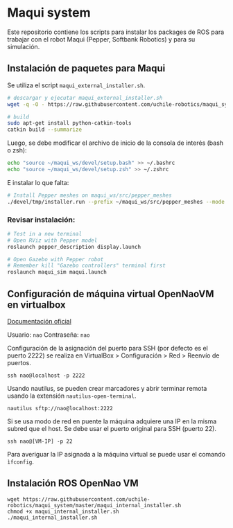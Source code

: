 # Maqui system

Este repositorio contiene los scripts para instalar los packages de ROS para trabajar con el robot Maqui (Pepper, Softbank Robotics) y para su simulación.


## Instalación de paquetes para Maqui

Se utiliza el script `maqui_external_installer.sh`. 

```bash
# descargar y ejecutar maqui_external_installer.sh
wget -q -O - https://raw.githubusercontent.com/uchile-robotics/maqui_system/master/maqui_external_installer.sh | bash

# build
sudo apt-get install python-catkin-tools
catkin build --summarize
```

Luego, se debe modificar el archivo de inicio de la consola de interés (bash o zsh):
```bash
echo "source ~/maqui_ws/devel/setup.bash" >> ~/.bashrc
echo "source ~/maqui_ws/devel/setup.zsh" >> ~/.zshrc
```

E instalar lo que falta:
```bash
# Install Pepper meshes on maqui_ws/src/pepper_meshes
./devel/tmp/installer.run --prefix ~/maqui_ws/src/pepper_meshes --mode unattended
```

### Revisar instalación:

```bash
# Test in a new terminal
# Open RViz with Pepper model
roslaunch pepper_description display.launch

# Open Gazebo with Pepper robot
# Remember kill "Gazebo controllers" terminal first
roslaunch maqui_sim maqui.launch
```

## Configuración de máquina virtual OpenNaoVM en virtualbox

[Documentación oficial](http://doc.aldebaran.com/1-14/dev/tools/vm-setup.html)

Usuario: `nao`
Contraseña: `nao`

Configuración de la asignación del puerto para SSH (por defecto es el puerto 2222) se realiza en VirtualBox > Configuración > Red > Reenvío de puertos.

```
ssh nao@localhost -p 2222
```
Usando nautilus, se pueden crear marcadores y abrir terminar remota usando la extensión `nautilus-open-terminal`.
```
nautilus sftp://nao@localhost:2222
```
Si se usa modo de red en puente la máquina adquiere una IP en la misma subred que el host. Se debe usar el puerto original para SSH (puerto 22).
```
ssh nao@[VM-IP] -p 22
```

Para averiguar la IP asignada a la máquina virtual se puede usar el comando `ìfconfig`.

Instalación ROS OpenNao VM
--------------------------

```
wget https://raw.githubusercontent.com/uchile-robotics/maqui_system/master/maqui_internal_installer.sh
chmod +x maqui_internal_installer.sh
./maqui_internal_installer.sh
```
